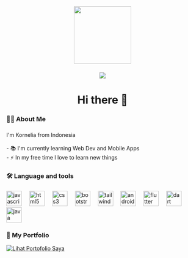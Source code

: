 <div align="center">
  <img height="150" src="https://media.giphy.com/media/M9gbBd9nbDrOTu1Mqx/giphy.gif"  />
</div>

###

<div align="center">
  <img src="https://visitor-badge.laobi.icu/badge?page_id=korneliarhyu.korneliarhyu&"  />
</div>

###

<h1 align="center"> Hi there 👋</h1>

###

<h3 align="left">👩‍💻  About Me</h3>

###

<p align="left">I'm Kornelia from Indonesia<br><br>- 📚 I'm currently learning Web Dev and Mobile Apps<br>- ⚡ In my free time I love to learn new things</p>

###

<h3 align="left">🛠 Language and tools</h3>

###

<div align="left">
  <img src="https://cdn.jsdelivr.net/gh/devicons/devicon/icons/javascript/javascript-original.svg" height="40" alt="javascript logo"  />
  <img width="12" />
  <img src="https://cdn.jsdelivr.net/gh/devicons/devicon/icons/html5/html5-original.svg" height="40" alt="html5 logo"  />
  <img width="12" />
  <img src="https://cdn.jsdelivr.net/gh/devicons/devicon/icons/css3/css3-original.svg" height="40" alt="css3 logo"  />
  <img width="12" />
  <img src="https://cdn.jsdelivr.net/gh/devicons/devicon/icons/bootstrap/bootstrap-original.svg" height="40" alt="bootstrap logo"  />
  <img width="12" />
  <img src="https://cdn.jsdelivr.net/gh/devicons/devicon/icons/tailwindcss/tailwindcss-original-wordmark.svg" height="40" alt="tailwindcss logo"  />
  <img width="12" />
  <img src="https://cdn.jsdelivr.net/gh/devicons/devicon/icons/androidstudio/androidstudio-original.svg" height="40" alt="androidstudio logo"  />
  <img width="12" />
  <img src="https://cdn.jsdelivr.net/gh/devicons/devicon/icons/flutter/flutter-original.svg" height="40" alt="flutter logo"  />
  <img width="12" />
  <img src="https://cdn.jsdelivr.net/gh/devicons/devicon/icons/dart/dart-original.svg" height="40" alt="dart logo"  />
  <img width="12" />
  <img src="https://cdn.jsdelivr.net/gh/devicons/devicon/icons/java/java-original.svg" height="40" alt="java logo"  />
</div>

###

<h3 align="left">🔗 My Portfolio</h3>

<div align="left">
  <a href="https://drive.google.com/file/d/1FxNTtwQKA64GgQqTS3yK-8ofPFR_92Wq/view?usp=sharing" target="_blank">
    <img src="https://img.shields.io/badge/Lihat%20Portofolio-Merah%20Muda?style=for-the-badge&logo=google-drive&logoColor=white&color=FF69B4" alt="Lihat Portofolio Saya">
  </a>
</div>

###
